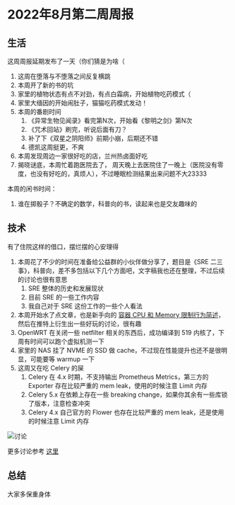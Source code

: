 # 2022年8月第二周周报

## 生活

这周周报延期发布了一天（你们猜是为啥（

1. 这周在堕落与不堕落之间反复横跳
2. 本周开了新的书的坑
3. 家里的植物状态有点不对劲，有点白霜病，开始植物吃药模式（
4. 家里大缅因的开始闹肚子，猫猫吃药模式发动！
5. 本周的番剧时间
    1. 《异常生物见闻录》看完第N次，开始看《黎明之剑》第N次
    2. 《咒术回站》刷完，听说后面有刀？
    3. 补了下《双星之阴阳师》前期小崩，后期还不错
    4. 德凯这周挺更，不爽
6. 本周发现周边一家很好吃的店，兰州热卤面好吃
7. 揭晓谜底，本周忙着跑医院去了， 周天晚上去医院住了一晚上（医院没有零度，也没有好吃的，真烦人），不过睡眠检测结果出来问题不大23333

本周的闲书时间：

1. 谁在掷骰子？不确定的数学，科普向的书，读起来也是交友趣味的

## 技术

有了住院这样的借口，摆烂摆的心安理得

1. 本周花了不少的时间在准备给公益群的小伙伴做分享了，题目是《SRE 二三事》，科普向，差不多包括以下几个方面吧，文字稿我也还在整理，不过后续的讨论也很有意思
    1. SRE 整体的历史和发展现状
    2. 目前 SRE 的一些工作内容
    3. 我自己对于 SRE 这份工作的一些个人看法
2. 本周开始水了点文章，也是新手向的 [容器 CPU 和 Memory 限制行为简述](https://manjusaka.itscoder.com/posts/2022/08/07/A-simple-introduction-about-cpu-and-memory-limit-in-docker/)，然后在推特上衍生出一些好玩的讨论，很有趣
3. OpenWRT 在关闭一些 netfilter 相关的东西后，成功编译到 519 内核了，下周有时间可以跑个虚拟机测一下
4. 家里的 NAS 挂了 NVME 的 SSD 做 cache，不过现在性能提升也还不是很明显，可能要等 warmup 一下
5. 这周又在吃 Celery 的屎
    1. Celery 在 4.x 时期，不支持输出 Prometheus Metrics，第三方的 Exporter 存在比较严重的 mem leak，使用的时候注意 Limit 内存
    2. Celery 5.x 在依赖上存在一些 breaking change，如果你其余有一些库锁了版本，注意检查冲突
    3. Celery 4.x 自己官方的 Flower 也存在比较严重的 mem leak，还是使用的时候注意 Limit 内存

![讨论](https://user-images.githubusercontent.com/7054676/184646498-1c950836-2c2a-48c9-9587-2fdfa3f07629.png)

更多讨论参考 [这里](https://twitter.com/Manjusaka_Lee/status/1557370253973147649)

## 总结

大家多保重身体
